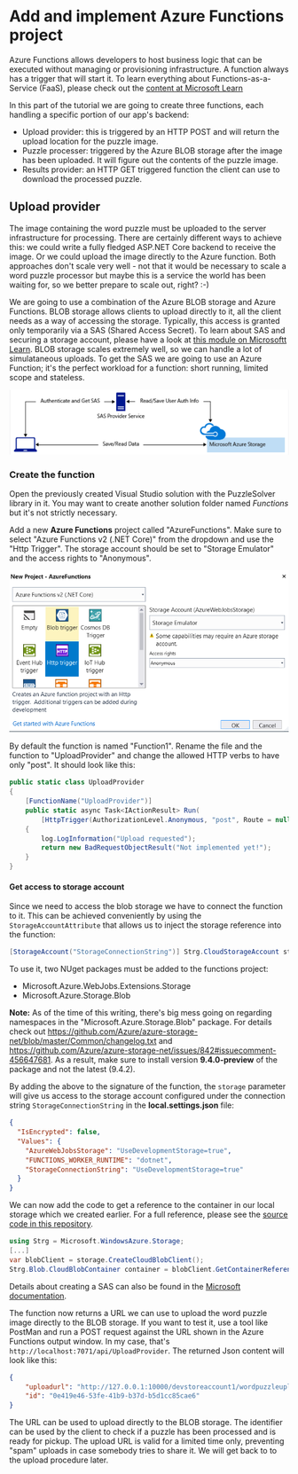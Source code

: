 # Add and implement Azure Functions project

Azure Functions allows developers to host business logic that can be executed without managing or provisioning infrastructure. A function always has a trigger that will start it. To learn everything about Functions-as-a-Service (FaaS), please check out the [content at Microsoft Learn](https://docs.microsoft.com/en-us/learn/browse/?products=azure-functions)

In this part of the tutorial we are going to create three functions, each handling a specific portion of our app's backend:

* Upload provider: this is triggered by an HTTP POST and will return the upload location for the puzzle image.
* Puzzle processer: triggered by the Azure BLOB storage after the image has been uploaded. It will figure out the contents of the puzzle image.
* Results provider: an HTTP GET triggered function the client can use to download the processed puzzle.

## Upload provider
The image containing the word puzzle must be uploaded to the server infrastructure for processing. There are certainly different ways to achieve this: we could write a fully fledged ASP.NET Core backend to receive the image. Or we could upload the image directly to the Azure function. Both approaches don't scale very well - not that it would be necessary to scale a word puzzle processor but maybe this is a service the world has been waiting for, so we better prepare to scale out, right? :-)

We are going to use a combination of the Azure BLOB storage and Azure Functions. BLOB storage allows clients to upload directly to it, all the client needs as a way of accessing the storage. Typically, this access is granted only temporarily via a SAS (Shared Access Secret). To learn about SAS and securing a storage account, please have a look at [this module on Microsoftt Learn](https://docs.microsoft.com/en-us/learn/modules/secure-azure-storage-account/). BLOB storage scales extremely well, so we can handle a lot of simulataneous uploads. To get the SAS we are going to use an Azure Function; it's the perfect workload for a function: short running, limited scope and stateless.

![Uploading to storage](../assets/Getting_SAS.png)

### Create the function
Open the previously created Visual Studio solution with the PuzzleSolver library in it. You may want to create another solution folder named _Functions_ but it's not strictly necessary.

Add a new **Azure Functions** project called "AzureFunctions". Make sure to select "Azure Functions v2 (.NET Core)" from the dropdown and use the "Http Trigger". The storage account should be set to "Storage Emulator" and the access rights to "Anonymous".

![Create Functions Project](../assets/Create_Functions_Project.png)

By default the function is named "Function1". Rename the file and the function to "UploadProvider" and change the allowed HTTP verbs to have only "post". It should look like this:

```cs
public static class UploadProvider
{
    [FunctionName("UploadProvider")]
    public static async Task<IActionResult> Run(
        [HttpTrigger(AuthorizationLevel.Anonymous, "post", Route = null)] HttpRequest req, ILogger log)
    {
        log.LogInformation("Upload requested");
        return new BadRequestObjectResult("Not implemented yet!");
    }
}
```

#### Get access to storage account

Since we need to access the blob storage we have to connect the function to it.
This can be achieved conveniently by using the `StorageAccountAttribute` that allows us to inject the storage reference into the function:

```cs
[StorageAccount("StorageConnectionString")] Strg.CloudStorageAccount storage
```

To use it, two NUget packages must be added to the functions project:

* Microsoft.Azure.WebJobs.Extensions.Storage
* Microsoft.Azure.Storage.Blob

**Note:** As of the time of this writing, there's big mess going on regarding namespaces in the "Microsoft.Azure.Storage.Blob" package. For details check out https://github.com/Azure/azure-storage-net/blob/master/Common/changelog.txt and https://github.com/Azure/azure-storage-net/issues/842#issuecomment-456647681. As a result, make sure to install version **9.4.0-preview** of the package and not the latest (9.4.2).

By adding the above to the signature of the function, the `storage` parameter will give us access to the storage account configured under the connection string `StorageConnectionString` in the **local.settings.json** file:

```json
{
  "IsEncrypted": false,
  "Values": {
    "AzureWebJobsStorage": "UseDevelopmentStorage=true",
    "FUNCTIONS_WORKER_RUNTIME": "dotnet",
    "StorageConnectionString": "UseDevelopmentStorage=true"
  }
}
```

We can now add the code to get a reference to the container in our local storage which we created earlier. For a full reference, please see the [source code in this repository](/src/AzureFunctions/UploadProvider.cs).

```cs
using Strg = Microsoft.WindowsAzure.Storage;
[...]
var blobClient = storage.CreateCloudBlobClient();
Strg.Blob.CloudBlobContainer container = blobClient.GetContainerReference("wordpuzzleupload");
```

Details about creating a SAS can also be found in the [Microsoft documentation](https://docs.microsoft.com/en-us/azure/storage/blobs/storage-dotnet-shared-access-signature-part-2).

The function now returns a URL we can use to upload the word puzzle image directly to the BLOB storage.
If you want to test it, use a tool like PostMan and run a POST request against the URL shown in the Azure Functions output window. In my case, that's `http://localhost:7071/api/UploadProvider`. The returned Json content will look like this:

```json
{
    "uploadurl": "http://127.0.0.1:10000/devstoreaccount1/wordpuzzleuploads/0e419e46-53fe-41b9-b37d-b5d1cc85cae6?sv=2018-03-28&sr=b&sig=O%2BqJ47mex%2FxhOM4ifn1W2M%2FWsfH19SUmfV96apQ76uw%3D&se=2019-02-27T08%3A33%3A38Z&sp=cw",
    "id": "0e419e46-53fe-41b9-b37d-b5d1cc85cae6"
}
```

The URL can be used to upload directly to the BLOB storage. The identifier can be used by the client to check if a puzzle has been processed and is ready for pickup.
The upload URL is valid for a limited time only, preventing "spam" uploads in case somebody tries to share it. We will get back to to the upload procedure later.